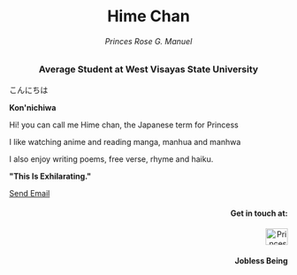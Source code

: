 <h1 align="center"> Hime Chan</h1>
<h6 align="center"> Princes Rose G. Manuel </h6>
<h3 align="center">Average Student at West Visayas State University</h3>

こんにちは 

**Kon'nichiwa**


Hi! you can call me Hime chan, the Japanese term for Princess

I like watching anime and reading manga, manhua and manhwa

I also enjoy writing poems, free verse, rhyme and haiku.

**"This Is Exhilarating."**


[Send Email](princesrose.manuel@wvsu.edu.ph)






<h4 align="right">Get in touch at:</h4>
<p align="right">
<a href="https://web.facebook.com/princessrose.manuel/" target="blank"><img align="center" src="https://raw.githubusercontent.com/rahuldkjain/github-profile-readme-generator/master/src/images/icons/Social/facebook.svg" alt="Princes Rose Gentapanan Manuel//" height="30" width="40" /></a>
</p>


<h4 align="right"> Jobless Being</h4>
